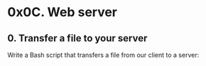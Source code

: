 # 0x0C. Web server
## 0. Transfer a file to your server
Write a Bash script that transfers a file from our client to a server:
